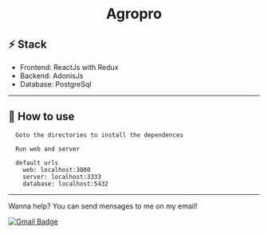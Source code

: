 <h1 align='center'>
  Agropro
</h1>

## ⚡ Stack

- Frontend: ReactJs with Redux
- Backend: AdonisJs
- Database: PostgreSql

---

## 🔧 How to use

      Goto the directories to install the dependences

      Run web and server

      default urls
        web: localhost:3000
        server: localhost:3333
        database: localhost:5432


---

Wanna help? You can send mensages to me on my email!

[![Gmail Badge](https://img.shields.io/badge/-gustavo.fariassiqueira@gmail.com-c14438?style=flat-square&logo=Gmail&logoColor=white&link=mailto:gustavo.fariassiqueira@gmail.com)](mailto:gustavo.fariassiqueira@gmail.com)
